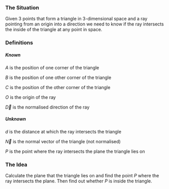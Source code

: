 ### The Situation

Given 3 points that form a triangle in 3-dimensional space and a ray pointing from an origin into a direction we need to know if the ray intersects the inside of the triangle at any point in space.

### Definitions

##### Known

$A$ is the position of one corner of the triangle

$B$ is the position of one other corner of the triangle

$C$ is the position of the other corner of the triangle

$O$ is the origin of the ray

$\vec D$ is the normalised direction of the ray

##### Unknown

$d$ is the distance at which the ray intersects the triangle

$\vec N$ is the normal vector of the triangle (not normalised)

$P$ is the point where the ray intersects the plane the triangle lies on

### The Idea

Calculate the plane that the triangle lies on and find the point $P$ where the ray intersects the plane. Then find out whether $P$ is inside the triangle.
